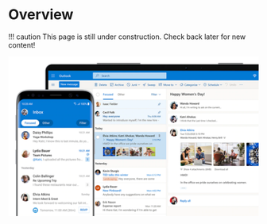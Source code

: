 # Overview

!!! caution
    This page is still under construction. Check back later for new content!

![outlook-image](../static/images/o365/outlook/outlook-overview.png)